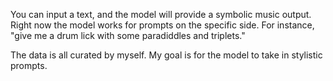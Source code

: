 You can input a text, and the model will provide a symbolic music output. Right now the model works for prompts on the specific side.
For instance, "give me a drum lick with some paradiddles and triplets." 

The data is all curated by myself. My goal is for the model to take in stylistic prompts. 

